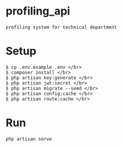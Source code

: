# profiling_api
    profiling system for technical department


# Setup
    $ cp .env.example .env </br>
    $ composer install </br>
    $ php artisan key:generate </br>
    $ php artisan jwt:secret </br>
    $ php artisan migrate --seed </br>
    $ php artisan config:cache </br>
    $ php artisan route:cache </br>
       
# Run
    php artisan serve
  
